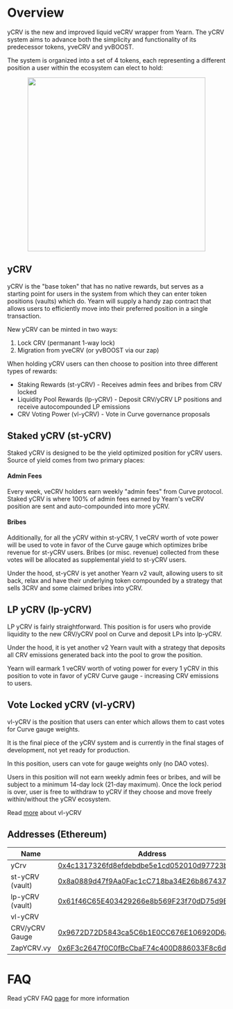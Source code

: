 # Overview
yCRV is the new and improved liquid veCRV wrapper from Yearn. The yCRV system aims to advance both the simplicity and functionality of its predecessor tokens, yveCRV and yvBOOST. 

The system is organized into a set of 4 tokens, each representing a different position a user within the ecosystem can elect to hold:

<p align="center">
  <img width="410" height="400" src="https://i.imgur.com/XH05fIy.png"/>
</p>

## yCRV
yCRV is the "base token" that has no native rewards, but serves as a starting point for users in the system from which they can enter token positions (vaults) which do. Yearn will supply a handy zap contract that allows users to efficiently move into their preferred position in a single transaction.

New yCRV can be minted in two ways:
1. Lock CRV (permanant 1-way lock)
2. Migration from yveCRV (or yvBOOST via our zap)

When holding yCRV users can then choose to position into three different types of rewards:

- Staking Rewards (st-yCRV) - Receives admin fees and bribes from CRV locked
- Liquidity Pool Rewards (lp-yCRV) - Deposit CRV/yCRV LP positions and receive autocompounded LP emissions
- CRV Voting Power (vl-yCRV) - Vote in Curve governance proposals

## Staked yCRV (st-yCRV)

Staked yCRV is designed to be the yield optimized position for yCRV users. Source of yield comes from two primary places:

#### Admin Fees
Every week, veCRV holders earn weekly "admin fees" from Curve protocol. Staked yCRV is where 100% of admin fees earned by Yearn's veCRV position are sent and auto-compounded into more yCRV. 

#### Bribes
Additionally, for all the yCRV within st-yCRV, 1 veCRV worth of vote power will be used to vote in favor of the Curve gauge which optimizes bribe revenue for st-yCRV users. Bribes (or misc. revenue) collected from these votes will be allocated as supplemental yield to st-yCRV users.

Under the hood, st-yCRV is yet another Yearn v2 vault, allowing users to sit back, relax and have their underlying token compounded by a strategy that sells 3CRV and some claimed bribes into yCRV.

## LP yCRV (lp-yCRV)

LP yCRV is fairly straightforward. This position is for users who provide liquidity to the new CRV/yCRV pool on Curve and deposit LPs into lp-yCRV.

Under the hood, it is yet another v2 Yearn vault with a strategy that deposits all CRV emissions generated back into the pool to grow the position.

Yearn will earmark 1 veCRV worth of voting power for every 1 yCRV in this position to vote in favor of yCRV Curve gauge - increasing CRV emissions to users.

## Vote Locked yCRV (vl-yCRV)

vl-yCRV is the position that users can enter which allows them to cast votes for Curve gauge weights.

It is the final piece of the yCRV system and is currently in the final stages of development, not yet ready for production.

In this position, users can vote for gauge weights only (no DAO votes). 

Users in this position will not earn weekly admin fees or bribes, and will be subject to a minimum 14-day lock (21-day maximum). Once the lock period is over, user is free to withdraw to yCRV if they choose and move freely within/without the yCRV ecosystem.

Read [more](https://docs.yearn.finance/getting-started/products/ycrv/vl-ycrv) about vl-yCRV

## Addresses (Ethereum)

| Name | Address |
| ---------------------- | ------------------------------------------ |
| yCrv | [0x4c1317326fd8efdebdbe5e1cd052010d97723bd6](https://etherscan.io/address/0x4c1317326fd8efdebdbe5e1cd052010d97723bd6) |
| st-yCRV (vault) | [0x8a0889d47f9Aa0Fac1cC718ba34E26b867437880](https://etherscan.io/address/0x8a0889d47f9Aa0Fac1cC718ba34E26b867437880) |
| lp-yCRV (vault) | [0x61f46C65E403429266e8b569F23f70dD75d9BeE7](https://etherscan.io/address/0x61f46C65E403429266e8b569F23f70dD75d9BeE7) |
| vl-yCRV |  |
| CRV/yCRV Gauge | [0x9672D72D5843ca5C6b1E0CC676E106920D6a650E](https://etherscan.io/address/0x9672D72D5843ca5C6b1E0CC676E106920D6a650E) |
| ZapYCRV.vy | [0x6F3c2647f0C0fBcCbaF74c400D886033F8c6d2E6](https://etherscan.io/address/0x6F3c2647f0C0fBcCbaF74c400D886033F8c6d2E6) |

# FAQ

Read yCRV FAQ [page](https://docs.yearn.finance/getting-started/products/ycrv/faq) for more information
